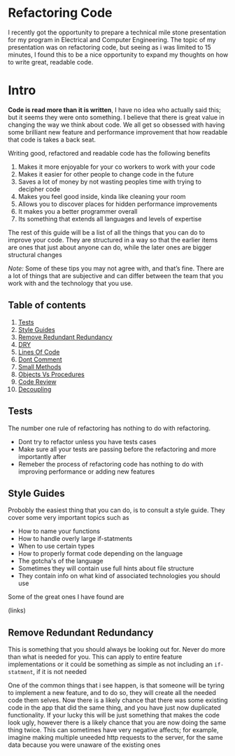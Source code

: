 # Refactoring Code

I recently got the opportunity to prepare a technical mile stone presentation for my program in Electrical and Computer Engineering. The topic of my presentation was on refactoring code, but seeing as i was limited to 15 minutes, I found this to be a nice opportunity to expand my thoughts on how to write great, readable code.

# Intro

**Code is read more than it is written**, I have no idea who actually said this; but it seems they were onto something. I believe that there is great value in changing the way we think about code. We all get so obsessed with having some brilliant new feature and performance improvement that how readable that code is takes a back seat.

Writing good, refactored and readable code has the following benefits 

1. Makes it more enjoyable for your co workers to work with your code
2. Makes it easier for other people to change code in the future
3. Saves a lot of money by not wasting peoples time with trying to decipher code
4. Makes you feel good inside, kinda like cleaning your room 
5. Allows you to discover places for hidden performance improvements
6. It makes you a better programmer overall 
7. Its something that extends all languages and levels of expertise

The rest of this guide will be a list of all the things that you can do to improve your code. They are structured in a way so that the earlier items are ones that just about anyone can do, while the later ones are bigger structural changes 

_Note:_ Some of these tips you may not agree with, and that’s fine. There are a lot of things that are subjective and can differ between the team that you work with and the technology that you use.

## Table of contents

1. [Tests](#tests)
1. [Style Guides](#style-guides)
1. [Remove Redundant Redundancy](#remove-redundant-redundancy)
1. [DRY](#dry)
1. [Lines Of Code](#lines-of-code)
1. [Dont Comment](#dont-comment)
1. [Small Methods](#small-methods)
1. [Objects Vs Procedures](#objects-vs-procedures)
1. [Code Review](#code-review)
1. [Decoupling](#decoupling)

## Tests

The number one rule of refactoring has nothing to do with refactoring.

- Dont try to refactor unless you have tests cases
- Make sure all your tests are passing before the refactoring and more importantly after
- Remeber the process of refactoring code has nothing to do with improving performance or adding new features

## Style Guides

Probobly the easiest thing that you can do, is to consult a style guide. They cover some very important topics such as

- How to name your functions
- How to handle overly large if-statments
- When to use certain types
- How to properly format code depending on the language
- The gotcha's of the language 
- Sometimes they will contain use full hints about file structure
- They contain info on what kind of associated technologies you should use

Some of the great ones I have found are 

(links)

## Remove Redundant Redundancy

This is something that you should always be looking out for. Never do more than what is needed for you. This can apply to entire feature implementations or it could be something as simple as not including an `if-statment`, if it is not needed

One of the common things that i see happen, is that someone will be tyring to implement a new feature, and to do so, they will create all the needed code them selves. Now there is a likely chance that there was some existing code in the app that did the same thing, and you have just now duplicated functionality. If your lucky this will be just something that makes the code look ugly, however there is a likely chance that you are now doing the same thing twice. This can sometimes have very negative affects; for example, imagine making multiple uneeded http requests to the server, for the same data because you were unaware of the existing ones
 